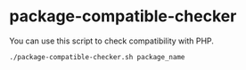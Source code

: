 # package-compatible-checker

You can use this script to check compatibility with PHP.
```sh
./package-compatible-checker.sh package_name
```
